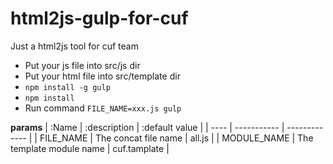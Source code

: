 # html2js-gulp-for-cuf
Just a html2js tool for cuf team 

- Put your js file into src/js dir
- Put your html file into src/template dir
- ```npm install -g gulp```
- ```npm install```
- Run command ```FILE_NAME=xxx.js gulp```

**params**
| :Name | :description | :default value |
| ---- | ----------- | ------------- |
| FILE_NAME |  The concat file name | all.js |
| MODULE_NAME | The template module name | cuf.tamplate |

